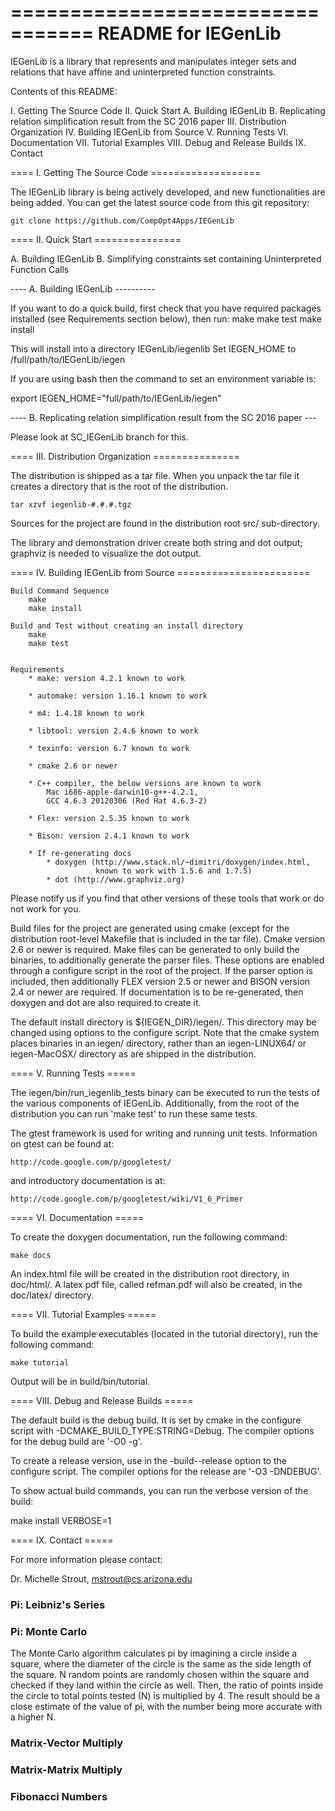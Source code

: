 
=================================
README for IEGenLib
=================================
IEGenLib is a library that represents and manipulates integer sets and
relations that have affine and uninterpreted function constraints.

Contents of this README:

I.    Getting The Source Code
II.   Quick Start
         A. Building IEGenLib
         B. Replicating relation simplification result from the SC 2016 paper
III.  Distribution Organization
IV.   Building IEGenLib from Source
V.    Running Tests
VI.   Documentation
VII.  Tutorial Examples
VIII. Debug and Release Builds
IX.   Contact


====  I. Getting The Source Code ===================

The IEGenLib library is being actively developed, and new functionalities
are being added. You can get the latest source code from this git repository:

    git clone https://github.com/CompOpt4Apps/IEGenLib


==== II. Quick Start ===============

  A. Building IEGenLib
  B. Simplifying constraints set containing Uninterpreted Function Calls

---- A. Building IEGenLib ----------

If you want to do a quick build, first check that you have required packages
installed (see Requirements section below), then run:
    make
    make test
    make install

This will install into a directory IEGenLib/iegenlib
Set IEGEN_HOME to /full/path/to/IEGenLib/iegen

If you are using bash then the command to set an environment variable is:

export IEGEN_HOME="full/path/to/IEGenLib/iegen"

---- B. Replicating relation simplification result from the SC 2016 paper ---

Please look at SC_IEGenLib branch for this.



==== III. Distribution Organization ===============

The distribution is shipped as a tar file. When you unpack the tar
file it creates a directory that is the root of the distribution.

    tar xzvf iegenlib-#.#.#.tgz

Sources for the project are found in the distribution root src/
sub-directory.

The library and demonstration driver create both string and dot
output; graphviz is needed to visualize the dot output.


==== IV. Building IEGenLib from Source =======================

    Build Command Sequence
        make
        make install

    Build and Test without creating an install directory
        make
        make test


    Requirements
        * make: version 4.2.1 known to work

        * automake: version 1.16.1 known to work

        * m4: 1.4.18 known to work

        * libtool: version 2.4.6 known to work

        * texinfo: version 6.7 known to work

        * cmake 2.6 or newer

        * C++ compiler, the below versions are known to work
            Mac i686-apple-darwin10-g++-4.2.1,
            GCC 4.6.3 20120306 (Red Hat 4.6.3-2)

        * Flex: version 2.5.35 known to work

        * Bison: version 2.4.1 known to work

        * If re-generating docs
            * doxygen (http://www.stack.nl/~dimitri/doxygen/index.html,
                       known to work with 1.5.6 and 1.7.5)
            * dot (http://www.graphviz.org)


Please notify us if you find that other versions of these tools that
work or do not work for you.

Build files for the project are generated using cmake (except for the
distribution root-level Makefile that is included in the tar file).
Cmake version 2.6 or newer is required. Make files can be generated to
only build the binaries, to additionally generate the parser files.
These options are enabled through a configure script in the root of the
project. If the parser option is included, then additionally FLEX
version 2.5 or newer and BISON version 2.4 or newer are required. If
documentation is to be re-generated, then doxygen and dot are also
required to create it.


The default install directory is ${IEGEN_DIR}/iegen/. This directory
may be changed using options to the configure script.  Note that the
cmake system places binaries in an iegen/ directory, rather than an
iegen-LINUX64/ or iegen-MacOSX/ directory as are shipped in the
distribution.


==== V. Running Tests =====

The iegen/bin/run_iegenlib_tests binary can be executed to run the tests of
the various components of IEGenLib. Additionally, from the root of the
distribution you can run 'make test' to run these same tests.

The gtest framework is used for writing and running unit tests.  Information
on gtest can be found at:

    http://code.google.com/p/googletest/

and introductory documentation is at:

    http://code.google.com/p/googletest/wiki/V1_6_Primer

==== VI. Documentation =====

To create the doxygen documentation, run the following command:

    make docs

An index.html file will be created in the distribution root directory, in
doc/html/. A latex pdf file, called refman.pdf will also be created, in the
doc/latex/ directory.

==== VII. Tutorial Examples =====

To build the example executables (located in the tutorial directory), run the
following command:

    make tutorial

Output will be in build/bin/tutorial.

==== VIII. Debug and Release Builds =====

The default build is the debug build.  It is set by cmake in the configure
script with -DCMAKE_BUILD_TYPE:STRING=Debug.  The compiler options for the
debug build are '-O0 -g'.

To create a release version, use in the -build--release option to the
configure script. The compiler options for the release are '-O3 -DNDEBUG'.

To show actual build commands, you can run the verbose version of the build:

  make install VERBOSE=1

==== IX. Contact =====

For more information please contact:

Dr. Michelle Strout, mstrout@cs.arizona.edu





### Pi: Leibniz's Series



### Pi: Monte Carlo

The Monte Carlo algorithm calculates pi by imagining a circle inside a square, where the diameter of the circle is the same as the side length of the square. N random points are randomly chosen within the square and checked if they land within the circle as well. Then, the ratio of points inside the circle to total points tested (N) is multiplied by 4. The result should be a close estimate of the value of pi, with the number being more accurate with a higher N.

### Matrix-Vector Multiply



### Matrix-Matrix Multiply



### Fibonacci Numbers


